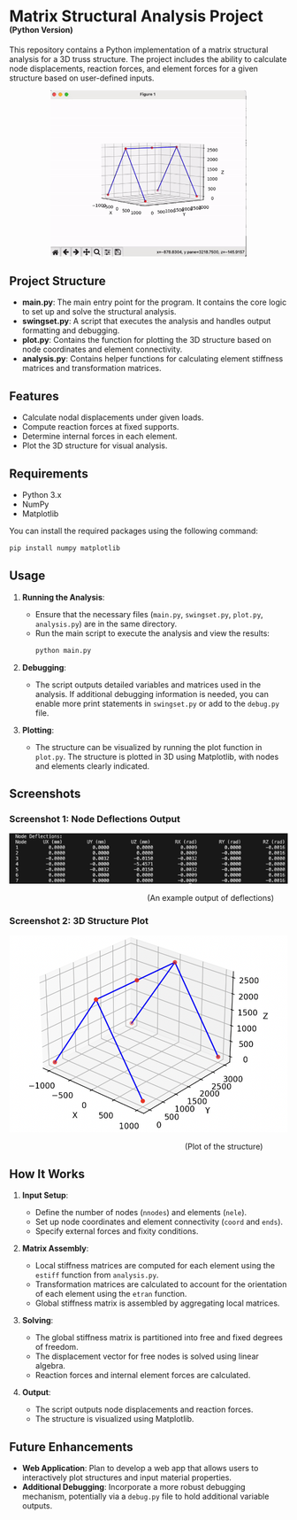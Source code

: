# Matrix Structural Analysis Project

<h4 style="margin-top: -20px;">(Python Version)</h4>

This repository contains a Python implementation of a matrix structural analysis for a 3D truss structure. The project includes the ability to calculate node displacements, reaction forces, and element forces for a given structure based on user-defined inputs.

<div style="text-align: center;">
    <img src="./screenshots/demo.gif" alt="Demo of the project" height="300px">
</div>

## Project Structure

- **main.py**: The main entry point for the program. It contains the core logic to set up and solve the structural analysis.
- **swingset.py**: A script that executes the analysis and handles output formatting and debugging.
- **plot.py**: Contains the function for plotting the 3D structure based on node coordinates and element connectivity.
- **analysis.py**: Contains helper functions for calculating element stiffness matrices and transformation matrices.

## Features

- Calculate nodal displacements under given loads.
- Compute reaction forces at fixed supports.
- Determine internal forces in each element.
- Plot the 3D structure for visual analysis.

## Requirements

- Python 3.x
- NumPy
- Matplotlib

You can install the required packages using the following command:

```bash
pip install numpy matplotlib
```

## Usage

1. **Running the Analysis**:

   - Ensure that the necessary files (`main.py`, `swingset.py`, `plot.py`, `analysis.py`) are in the same directory.
   - Run the main script to execute the analysis and view the results:
     ```bash
     python main.py
     ```

2. **Debugging**:

   - The script outputs detailed variables and matrices used in the analysis. If additional debugging information is needed, you can enable more print statements in `swingset.py` or add to the `debug.py` file.

3. **Plotting**:
   - The structure can be visualized by running the plot function in `plot.py`. The structure is plotted in 3D using Matplotlib, with nodes and elements clearly indicated.

## Screenshots

### Screenshot 1: Node Deflections Output

![Node Deflections Output](./screenshots/screenshot1.png)

<div style="text-align: right; margin-right: 25px">
   (An example output of deflections)
</div>

### Screenshot 2: 3D Structure Plot

![3D Structure Plot](./screenshots/screenshot2.png)

<div style="text-align: right; margin-right: 45px">
   (Plot of the structure)
</div>

## How It Works

1. **Input Setup**:

   - Define the number of nodes (`nnodes`) and elements (`nele`).
   - Set up node coordinates and element connectivity (`coord` and `ends`).
   - Specify external forces and fixity conditions.

2. **Matrix Assembly**:

   - Local stiffness matrices are computed for each element using the `estiff` function from `analysis.py`.
   - Transformation matrices are calculated to account for the orientation of each element using the `etran` function.
   - Global stiffness matrix is assembled by aggregating local matrices.

3. **Solving**:

   - The global stiffness matrix is partitioned into free and fixed degrees of freedom.
   - The displacement vector for free nodes is solved using linear algebra.
   - Reaction forces and internal element forces are calculated.

4. **Output**:
   - The script outputs node displacements and reaction forces.
   - The structure is visualized using Matplotlib.

## Future Enhancements

- **Web Application**: Plan to develop a web app that allows users to interactively plot structures and input material properties.
- **Additional Debugging**: Incorporate a more robust debugging mechanism, potentially via a `debug.py` file to hold additional variable outputs.
